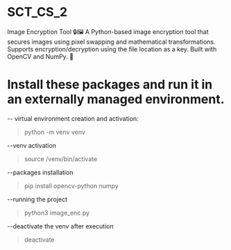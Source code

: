 # SCT_CS_2
Image Encryption Tool 🔒🖼️ A Python-based image encryption tool that secures images using pixel swapping and mathematical transformations. Supports encryption/decryption using the file location as a key. Built with OpenCV and NumPy. 🚀


# Install these packages and run it in an externally managed environment.

-- virtual environment creation and activation:
> python -m venv venv

--venv activation
> source /venv/bin/activate

--packages installation
> pip install opencv-python numpy

--running the project
>python3 image_enc.py

--deactivate the venv after execution
>deactivate
